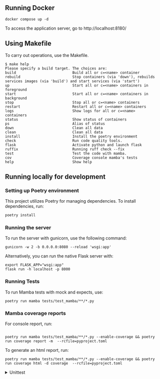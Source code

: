 ## Running Docker

```shell
docker compose up -d
```

To access the application server, go to http://localhost:8180/


## Using Makefile

To carry out operations, use the Makefile.

```
$ make help 
Please specify a build target. The choices are:
build                          Build all or c=<name> container
rebuild                        Stop containers (via 'down'), rebuilds services images (via 'build') and start services (via 'start')
up                             Start all or c=<name> containers in foreground
start                          Start all or c=<name> containers in background
stop                           Stop all or c=<name> containers
restart                        Restart all or c=<name> containers
logs                           Show logs for all or c=<name> containers
status                         Show status of containers
ps                             Alias of status
down                           Clean all data
clean                          Clean all data
install                        Install the poetry environment
check                          Run code quality tools.
flask                          Activate python and launch flask
ruffix                         Running ruff check --fix
test                           Test the code with mamba.
cov                            Coverage console mamba's tests
help                           Show help
```

## Running locally for development

### Setting up Poetry environment

This project utilizes Poetry for managing dependencies. To install dependencies, run:

```bash
poetry install
```

### Running the server

To run the server with gunicorn, use the following command:

```shell
gunicorn -w 2 -b 0.0.0.0:8080 --reload 'wsgi:app'
```

Alternatively, you can run the native Flask server with:

```shell
export FLASK_APP="wsgi:app"
flask run -h localhost -p 8000
```

### Running Tests

To run Mamba tests with mock and expects, use:

```shell
poetry run mamba tests/test_mamba/**/*.py
```

### Mamba coverage reports

For console report, run:

```shell

poetry run mamba tests/test_mamba/**/*.py --enable-coverage && poetry run coverage report -m  --rcfile=pyproject.toml
```

To generate an html report, run:

```shell
poetry run mamba tests/test_mamba/**/*.py --enable-coverage && poetry run coverage html -d coverage  --rcfile=pyproject.toml
```

<details>
<summary>
Unittest
</summary>


For running unittests with Docker postgresql, use the variable `DATABASE_URI_TEST` in the [.env.local](.env.local) and run:

```shell
poetry run python -m unittest discover -s tests/test_unittest
```

### Unittest coverage reports

For console report, run:

```shell
poetry run coverage run  --rcfile=pyproject.toml && poetry run coverage report -m  --rcfile=pyproject.toml
```

To generate an html report, run:

```shell
poetry run coverage run  --rcfile=pyproject.toml && poetry run coverage html -d coverage  --rcfile=pyproject.toml
```


</details>